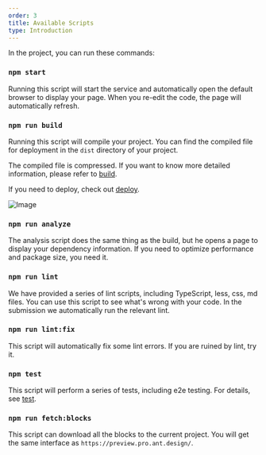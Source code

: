```yaml
---
order: 3
title: Available Scripts
type: Introduction
---
```


In the project, you can run these commands:

### `npm start`

Running this script will start the service and automatically open the default browser to display your page. When you re-edit the code, the page will automatically refresh.

### `npm run build`

Running this script will compile your project. You can find the compiled file for deployment in the `dist` directory of your project.

The compiled file is compressed. If you want to know more detailed information, please refer to [build](/docs/build).

If you need to deploy, check out [deploy](/docs/deploy).

![Image](https://user-images.githubusercontent.com/8186664/58555863-2a94d380-824d-11e9-8000-db085c7494f7.png)

### `npm run analyze`

The analysis script does the same thing as the build, but he opens a page to display your dependency information. If you need to optimize performance and package size, you need it.

### `npm run lint`

We have provided a series of lint scripts, including TypeScript, less, css, md files. You can use this script to see what's wrong with your code. In the submission we automatically run the relevant lint.

### `npm run lint:fix`

This script will automatically fix some lint errors. If you are ruined by lint, try it.

### `npm test`

This script will perform a series of tests, including e2e testing. For details, see [test](/doc/ui-test).

### `npm run fetch:blocks`

This script can download all the blocks to the current project. You will get the same interface as `https://preview.pro.ant.design/`.
